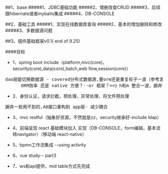 ##1、base
#####1、JDBC基础功能
#####2、增删改查CRUD
#####3、后续跟hibernate或者mybatis集成
#####4、DB-CONSOLE



##2、基础工具
#####1、实现在线数据库查询
#####2、基本的增加删除和修改
#####3、多数据源问题


##3、插件基础框架v0.1( end of 9.25) 

####目标

* 1、spring boot include（platform,mvc(core)，security(core),data(core),batch,web flow,session(core)）

<pre>dao层能切换数据源 - covered分布式数据源,要orm还是重复轮子一波（参考源码，提升一些细节的思考）? 
      ORM效率 还是 native 方便？--or 框架？==》h和m 整合一波，摒弃一些用不到的</pre>

* 2、身份认证，请求拦截，预处理，异常处理，将文件预处理

<pre>摒弃一些用不到的,A8接口重构到 app层- 减少耦合</pre>

* 3、mvc restful（抽象好资源，不然就是zz，security继承好-include ldap）

* 4、前端呈现 react 基础模块加入 实现（DB-CONSOLE，form编辑，基本流转navigator）（移动端 react-native）

* 5、bpmn工作流集成 --using activity

* 6、vue study-- part3

* 7、ws和api提供，mid table方式先完成